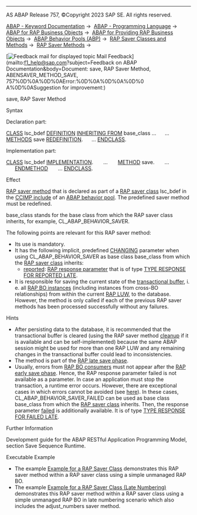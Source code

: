   

* * *

AS ABAP Release 757, ©Copyright 2023 SAP SE. All rights reserved.

[ABAP - Keyword Documentation](javascript:call_link\('abenabap.htm'\)) →  [ABAP - Programming Language](javascript:call_link\('abenabap_reference.htm'\)) →  [ABAP for RAP Business Objects](javascript:call_link\('abenabap_for_rap_bos.htm'\)) →  [ABAP for Providing RAP Business Objects](javascript:call_link\('abenabap_provide_rap_bos.htm'\)) →  [ABAP Behavior Pools (ABP)](javascript:call_link\('abenabap_behavior_pools.htm'\)) →  [RAP Saver Classes and Methods](javascript:call_link\('abenabp_saver_class.htm'\)) →  [RAP Saver Methods](javascript:call_link\('abenabp_saver_methods.htm'\)) → 

 [![](Mail.gif?object=Mail.gif&sap-language=EN "Feedback mail for displayed topic") Mail Feedback](mailto:f1_help@sap.com?subject=Feedback on ABAP Documentation&body=Document: save, RAP Saver Method, ABENSAVER_METHOD_SAVE, 757%0D%0A%0D%0AError:%0D%0A%0D%0A%0D%0
A%0D%0ASuggestion for improvement:)

save, RAP Saver Method

Syntax

Declaration part:

[CLASS](javascript:call_link\('abapclass_definition.htm'\)) lsc\_bdef [DEFINITION](javascript:call_link\('abapclass_definition.htm'\)) [INHERITING FROM](javascript:call_link\('abapclass_options.htm'\)) base\_class ...
     ...
     [METHODS](javascript:call_link\('abapmethods.htm'\)) save [REDEFINITION](javascript:call_link\('abapmethods_redefinition.htm'\)).
     ...
[ENDCLASS](javascript:call_link\('abapclass_definition.htm'\)).

Implementation part:

[CLASS](javascript:call_link\('abapclass_implementation.htm'\)) lsc\_bdef [IMPLEMENTATION](javascript:call_link\('abapclass_implementation.htm'\)).
      ...
      [METHOD](javascript:call_link\('abapmethod.htm'\)) save.
      ...
      [ENDMETHOD](javascript:call_link\('abapmethod.htm'\))
      ...
[ENDCLASS](javascript:call_link\('abapclass_implementation.htm'\)).

Effect

[RAP saver method](javascript:call_link\('abenabp_saver_method_glosry.htm'\) "Glossary Entry") that is declared as part of a [RAP saver class](javascript:call_link\('abenabp_saver_class_glosry.htm'\) "Glossary Entry") lsc\_bdef in the [CCIMP include](javascript:call_link\('abenccimp_glosry.htm'\) "Glossary Entry") of an [ABAP behavior pool](javascript:call_link\('abenbehavior_pool_glosry.htm'\) "Glossary Entry"). The predefined saver method must be redefined.

base\_class stands for the base class from which the RAP saver class inherits, for example, CL\_ABAP\_BEHAVIOR\_SAVER.

The following points are relevant for this RAP saver method:

-   Its use is mandatory.
-   It has the following implicit, predefined [CHANGING](javascript:call_link\('abapmethods_general.htm'\)) parameter when using CL\_ABAP\_BEHAVIOR\_SAVER as base class base\_class from which the [RAP saver class](javascript:call_link\('abenabp_saver_class_glosry.htm'\) "Glossary Entry") inherits:
    -   [reported](javascript:call_link\('abaptype_response_for.htm'\)): [RAP response parameter](javascript:call_link\('abenrap_response_param_glosry.htm'\) "Glossary Entry") that is of type [TYPE RESPONSE FOR REPORTED LATE](javascript:call_link\('abaptype_response_for.htm'\)).
-   It is responsible for saving the current state of the [transactional buffer](javascript:call_link\('abentransactional_buffer_glosry.htm'\) "Glossary Entry"), i. e. all [RAP BO instances](javascript:call_link\('abenrap_bo_instance_glosry.htm'\) "Glossary Entry") (including instances from cross-BO relationships) from within the current [RAP LUW](javascript:call_link\('abenrap_luw_glosry.htm'\) "Glossary Entry"), to the database. However, the method is only called if each of the previous RAP saver methods has been processed successfully without any failures.

Hints

-   After persisting data to the database, it is recommended that the transactional buffer is cleared (using the RAP saver method [cleanup](javascript:call_link\('abensaver_method_cleanup.htm'\)) if it is available and can be self-implemented) because the same ABAP session might be used for more than one RAP LUW and any remaining changes in the transactional buffer could lead to inconsistencies.
-   The method is part of the [RAP late save phase](javascript:call_link\('abenlate_rap_save_phase_glosry.htm'\) "Glossary Entry").
-   Usually, errors from [RAP BO consumers](javascript:call_link\('abenrap_bo_consumer_glosry.htm'\) "Glossary Entry") must not appear after the [RAP early save phase](javascript:call_link\('abenearly_rap_save_phase_glosry.htm'\) "Glossary Entry"). Hence, the RAP response parameter failed is not available as a parameter. In case an application must stop the transaction, a runtime error occurs. However, there are exceptional cases in which errors cannot be avoided (see [here](javascript:call_link\('abenabp_cl_abap_beh_saver_failed.htm'\))). In these cases, CL\_ABAP\_BEHAVIOR\_SAVER\_FAILED can be used as base class base\_class from which the [RAP saver class](javascript:call_link\('abenabp_saver_class_glosry.htm'\) "Glossary Entry") inherits. Then, the response parameter [failed](javascript:call_link\('abaptype_response_for.htm'\)) is additionally available. It is of type [TYPE RESPONSE FOR FAILED LATE](javascript:call_link\('abaptype_response_for.htm'\)).

Further Information

Development guide for the ABAP RESTful Application Programming Model, section Save Sequence Runtime.

Executable Example

-   The example [Example for a RAP Saver Class](javascript:call_link\('abenabp_saver_class_abexa.htm'\)) demonstrates this RAP saver method within a RAP saver class using a simple unmanaged RAP BO.
-   The example [Example for a RAP Saver Class (Late Numbering)](javascript:call_link\('abenabp_saver_ln_abexa.htm'\)) demonstrates this RAP saver method within a RAP saver class using a simple unmanaged RAP BO in late numbering scenario which also includes the adjust\_numbers saver method.